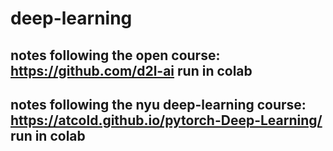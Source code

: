 # deep-learning

## notes following the open course: https://github.com/d2l-ai run in colab

## notes following the nyu deep-learning course: https://atcold.github.io/pytorch-Deep-Learning/ run in colab
